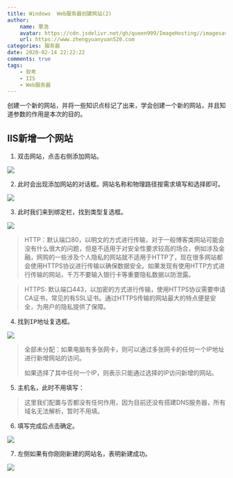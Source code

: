 ```yaml
---
title: Windows  Web服务器创建网站(2)
author:
	name: 覃浩
	avatar: https://cdn.jsdelivr.net/gh/queen999/ImageHosting//imagesavatar.jpg
	url: https://www.zhengyuanyuan520.com
categories: 服务器
date: 2020-02-14 22:22:22
comments: true
tags:  
	- 软考
	- IIS
	- Web服务器
---
```

创建一个新的网站，并将一些知识点标记了出来，学会创建一个新的网站，并且知道参数的作用是本次的目的。
<!-- more -->
##								IIS新增一个网站

1.	双击<kbd>网站</kbd>，点击右侧<kbd>添加网站</kbd>。

![](https://zhengyuanyuan520.cn/images/softexam/AddWeb/photo1.png)

2.	此时会出现<kbd>添加网站</kbd>的对话框。<kbd>网站名称</kbd>和<kbd>物理路径</kbd>按需求填写和选择即可。

![](https://zhengyuanyuan520.cn/images/softexam/AddWeb/photo2.png) 

3.	此时我们来到<kbd>绑定</kbd>栏，找到<kbd>类型</kbd>复选框。

![](https://zhengyuanyuan520.cn/images/softexam/AddWeb/photo3.png)

>HTTP：默认端口80，以明文的方式进行传输，对于一般博客类网站可能会没有什么很大的问题，但是不适用于对安全性要求较高的场合，例如涉及金融，网购的一些涉及个人隐私的网站就不适用于HTTP了，现在很多网站都会使用HTTPS协议进行传输以确保数据安全。如果发现有使用HTTP方式进行传输的网站，千万不要输入银行卡等重要隐私数据以防泄露。

>HTTPS: 默认端口443，以加密的方式进行传输，使用HTTPS协议需要申请CA证书，常见的有SSL证书。通过HTTPS传输的网站最大的特点便是安全，为用户的隐私提供了保障。

4.	找到<kbd>IP地址</kbd>复选框。

![](https://zhengyuanyuan520.cn/images/softexam/AddWeb/photo4.png)
>全部未分配：如果电脑有多张网卡，则可以通过多张网卡的任何一个IP地址进行新增网站的访问。
>
>如果选择了其中任何一个IP，则表示只能通过选择的IP访问新增的网站。


5.	<kbd>主机名</kbd>，此时不用填写：

>这里我们配置与否都没有任何作用，因为目前还没有搭建DNS服务器，所有域名无法解析，暂时不用填。

6.	填写完成后点击<kbd>确定</kbd>。

![](https://zhengyuanyuan520.cn/images/softexam/AddWeb/photo5.png)

7.	左侧如果有你刚刚新建的网站名，表明新建成功。

![](https://zhengyuanyuan520.cn/images/softexam/AddWeb/photo6.png)